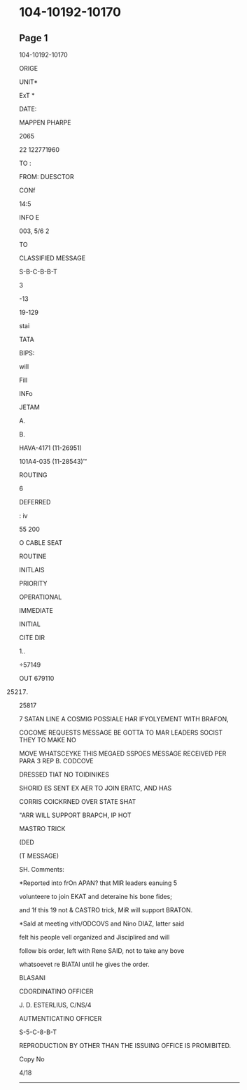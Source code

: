 # 104-10192-10170

## Page 1

104-10192-10170

ORIGE

UNIT*

ExT *

DATE:

MAPPEN PHARPE

2065

22 122771960

TO :

FROM: DUESCTOR

CONf

14:5

INFO E

003, 5/6 2

TO

CLASSIFIED MESSAGE

S-B-C-B-B-T

3

-13

19-129

stai

TATA

BIPS:

will

Fill

INFo

JETAM

A.

B.

HAVA-4171 (11-26951)

101A4-035 (11-28543)™

ROUTING

6

DEFERRED

: iv

55 200

O CABLE SEAT

ROUTINE

INITLAIS

PRIORITY

OPERATIONAL

IMMEDIATE

INITIAL

CITE DIR

1..

÷57149

OUT 679110

25217.

25817

7 SATAN LINE A COSMIG POSSIALE HAR IFYOLYEMENT WITH BRAFON,

COCOME REQUESTS MESSAGE BE GOTTA TO MAR LEADERS SOCIST THEY TO MAKE NO

MOVE WHATSCEYKE THIS MEGAED SSPOES MESSAGE RECEIVED PER PARA 3 REP B. CODCOVE

DRESSED TIAT NO TOIDINIKES

SHORID ES SENT EX AER TO JOIN ERATC, AND HAS

CORRIS COICKRNED OVER STATE SHAT

"ARR WILL SUPPORT BRAPCH, IP HOT

MASTRO TRICK

(DED

(T MESSAGE)

SH. Comments:

*Reported into frOn APAN? that MIR leaders eanuing 5

volunteere to join EKAT and deteraine his bone fides;

and 1f this 19 not & CASTRO trick, MiR will support BRATON.

*Sald at meeting vith/ODCOVS and Nino DIAZ, latter said

felt his people vell organized and Jisciplired and will

follow bis order, left with Rene SAID, not to take any bove

whatsoevet re BlATAl until he gives the order.

BLASANI

CDORDINATINO OFFICER

J. D. ESTERLIUS, C/NS/4

AUTMENTICATINO OFFICER

S-5-C-8-B-T

REPRODUCTION BY OTHER THAN THE ISSUING OFFICE IS PROMIBITED.

Copy No

4/18

---

